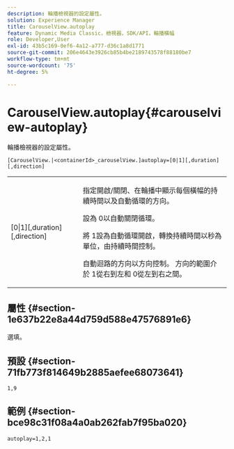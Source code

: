 ```yaml
---
description: 輪播檢視器的設定屬性。
solution: Experience Manager
title: CarouselView.autoplay
feature: Dynamic Media Classic，檢視器，SDK/API，輪播橫幅
role: Developer,User
exl-id: 43b5c169-0ef6-4a12-a777-d36c1a8d1771
source-git-commit: 206e4643e3926cb85b4be2189743578f88180be7
workflow-type: tm+mt
source-wordcount: '75'
ht-degree: 5%

---
```


# CarouselView.autoplay{#carouselview-autoplay}

輪播檢視器的設定屬性。

`[CarouselView.|<containerId>_carouselView.]autoplay=[0|1][,duration][,direction]`

<table id="table_441553CD34C94A58A9D7CBF772DEDDB6"> 
 <tbody> 
  <tr> 
   <td colname="col1"> <p> <span class="codeph">[0|1][,duration][,direction]</span> </p> </td> 
   <td colname="col2"> <p> 指定開啟/關閉、在輪播中顯示每個橫幅的持續時間以及自動循環的方向。 </p> <p>設為<span class="codeph"> 0</span>以自動關閉循環。 </p> <p>將<span class="codeph"> 1</span>設為自動循環開啟，轉換持續時間以秒為單位，由<span class="codeph">持續時間</span>控制。 </p> <p>自動迴路的方向以<span class="codeph">方向</span>控制。 <span class="codeph">方向</span>的範圍介於<span class="codeph"> 1</span>從右到左和<span class="codeph"> 0</span>從左到右之間。 </p> </td> 
  </tr> 
 </tbody> 
</table>

## 屬性 {#section-1e637b22e8a44d759d588e47576891e6}

選填。

## 預設 {#section-71fb773f814649b2885aefee68073641}

`1,9`

## 範例 {#section-bce98c31f08a4a0ab262fab7f95ba020}

```
autoplay=1,2,1
```
